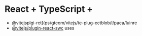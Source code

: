 # React + TypeScript + 

- @vitejsplgi-rct](ps/gtcom/vitejs/te-plug-ectblob/i/paca/luinre
- [@vitejs/plugin-react-swc](https://github.com/vitejs/vite-plgin-react-swc) uses

